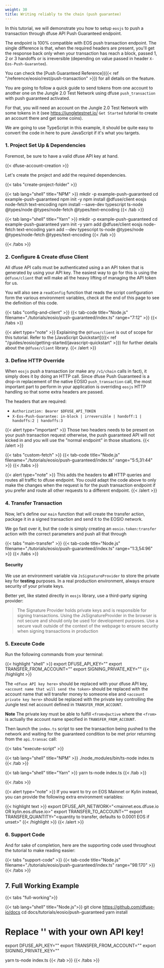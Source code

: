 ```yaml
---
weight: 30
title: Writing reliably to the chain (push guarantee)
---
```

In this tutorial, we will demonstrate you how to setup `eosjs` to push a
transaction through dfuse API Push Guaranteed endpoint.

The endpoint is 100% compatible with EOS push transaction endpoint. The single
difference is that, when the required headers are present, you'll get the response
back only when your transaction has reach a block, passed 1, 2 or 3 handoffs or is
irreversible (depending on value passed in header `X-Eos-Push-Guarantee`).

You can check the [Push Guaranteed Reference]({{< ref "/reference/eosio/rest/push-transaction" >}}) for
all details on the feature.

You are going to follow a quick guide to send tokens from one account to another
one on the Jungle 2.0 Test Network using dfuse `push_transaction` with push guaranteed
activated.

For that, you will need an account on the Jungle 2.0 Test Network with some tokens in
it (see https://jungletestnet.io/ `Get Started` tutorial to create an account there and
get some coins).

We are going to use TypeScript in this example, it should be quite easy to convert
the code in here to pure JavaScript if it's what you targets.

### 1. Project Set Up & Dependencies

Foremost, be sure to have a valid dfuse API key at hand.

{{< dfuse-account-creation >}}

Let's create the project and add the required dependencies.

{{< tabs "create-project-folder" >}}

{{< tab lang="shell" title="NPM" >}}
mkdir -p example-push-guaranteed
cd example-push-guaranteed
npm init -y
npm install @dfuse/client eosjs node-fetch text-encoding
npm install --save-dev typescript ts-node @types/node @types/node-fetch @types/text-encoding
{{< /tab >}}

{{< tab lang="shell" title="Yarn" >}}
mkdir -p example-push-guaranteed
cd example-push-guaranteed
yarn init -y
yarn add @dfuse/client eosjs node-fetch text-encoding
yarn add --dev typescript ts-node @types/node @types/node-fetch @types/text-encoding
{{< /tab >}}

{{< /tabs >}}

### 2. Configure & Create dfuse Client

All dfuse API calls must be authenticated using a an API token that is generated
by using your API key. The easiest way to go for this is using the `@dfuse/client`
that will make all the heavy lifting of managing the API token for us.

You will also see a `readConfig` function that reads the script configuration form
the various environment variables, check at the end of this page to see the
definition of this code.

{{< tabs "config-and-client" >}}
{{< tab-code title="Node.js" filename="./tutorials/eosio/push-guaranteed/index.ts" range="7:12" >}}
{{< /tabs >}}

{{< alert type="note" >}}
Explaining the `@dfuse/client` is out of scope for this tutorial. Refer to the
[JavaScript Quickstart]({{< ref "/guides/eosio/getting-started/javascript-quickstart" >}}) for
further details about the `@dfuse/client` library.
{{< /alert >}}

### 3. Define HTTP Override

When `eosjs` push a transaction (or make any `/v1/chain` calls in fact), it simply does
it by doing an HTTP call. Since dfuse Push Guaranteed is a drop-in replacement of the
native EOSIO `push_transaction` call, the most important part to perform in your
application is overriding `eosjs` HTTP handling so that some extra headers are passed.

The headers that are required:
  - `Authorization: Bearer $DFUSE_API_TOKEN`
  - `X-Eos-Push-Guarantee: in-block | irreversible | handoff:1 | handoffs:2 | handoffs:3`

{{< alert type="important" >}}
Those two headers needs to be present on your push transaction request otherwise, the
push guaranteed API will not kicked in and you will use the "normal endpoint" in
those situations.
{{< /alert >}}

{{< tabs "custom-fetch" >}}
{{< tab-code title="Node.js" filename="./tutorials/eosio/push-guaranteed/index.ts" range="5:5,31:44" >}}
{{< /tabs >}}

{{< alert type="note" >}}
This adds the headers to **all** HTTP queries and routes all traffic to dfuse endpoint.
You could adapt the code above to only make the changes when the request is for the
push transaction endpoint if you prefer and route all other requests to a different endpoint.
{{< /alert >}}

### 4. Transfer Transaction

Now, let's define our `main` function that will create the transfer action, package
it in a signed transaction and send it to the EOSIO network.

We go fast over it, but the code is simply creating an `eosio.token:transfer` action
with the correct parameters and push all that through

{{< tabs "main-transfer" >}}
{{< tab-code title="Node.js" filename="./tutorials/eosio/push-guaranteed/index.ts" range="1:3,54:96" >}}
{{< /tabs >}}

#### Security

We use an environment variable via `JsSignatureProvider` to store the
private key for **testing** purposes. In a real production environment, always ensure
security of your private keys.

Better yet, like stated directly in `eosjs` library, use a third-party signing provider:

> The Signature Provider holds private keys and is responsible for signing transactions.
> Using the JsSignatureProvider in the browser is not secure and should only be used for development purposes. Use a secure vault outside of the context of the webpage to ensure security when signing transactions in production

### 5. Execute Code

Run the following commands from your terminal:

{{< highlight "shell" >}}
export DFUSE_API_KEY="<dfuse API key here>"
export TRANSFER_FROM_ACCOUNT="<account name that will send the token>"
export SIGNING_PRIVATE_KEY="<account private key here>"
{{< /highlight >}}

The `<dfuse API key here>` should be replaced with your dfuse API key,
`<account name that will send the token>` should be replaced with the
account name that will transfer money to someone else and
`<account private key here>` should be replaced with the private key
controlling the Jungle test net account defined in `TRANSFER_FROM_ACCOUNT`.

**Note** The private key must be able to fulfill `<from>@active` where the
`<from>` is actually the account name specified in `TRANSFER_FROM_ACCOUNT`.

Then launch the `index.ts` script to see the transaction being pushed to
the network and waiting for the guaranteed condition to be met prior returning
from the `api.transac` call:

{{< tabs "execute-script" >}}

{{< tab lang="shell" title="NPM" >}}
./node_modules/bin/ts-node index.ts
{{< /tab >}}

{{< tab lang="shell" title="Yarn" >}}
yarn ts-node index.ts
{{< /tab >}}

{{< /tabs >}}

{{< alert type="note" >}}
If you want to try on EOS Mainnet or Kylin instead, you can provide the following
extra environment variables:

{{< highlight text >}}
export DFUSE_API_NETWORK="<mainnet.eos.dfuse.io OR kylin.eos.dfuse.io>"
export TRANSFER_TO_ACCOUNT="<account name that will receive the token>"
export TRANSFER_QUANTITY="<quantity to transfer, defaults to 0.0001 EOS if unset>"
{{< /highlight >}}
{{< /alert >}}

### 6. Support Code

And for sake of completion, here are the supporting code used throughout the
tutorial to make reading easier:

{{< tabs "support-code" >}}
{{< tab-code title="Node.js" filename="./tutorials/eosio/push-guaranteed/index.ts" range="98:170" >}}
{{< /tabs >}}

## 7. Full Working Example

{{< tabs "full-working">}}

{{< tab lang="shell" title="Node.js">}}
git clone https://github.com/dfuse-io/docs
cd docs/tutorials/eosio/push-guaranteed
yarn install

# Replace '<dfuse API key here>' with your own API key!
export DFUSE_API_KEY="<dfuse API key here>"
export TRANSFER_FROM_ACCOUNT="<account name that will send the token>"
export SIGNING_PRIVATE_KEY="<account private key here>"

yarn ts-node index.ts
{{< /tab >}}
{{< /tabs >}}